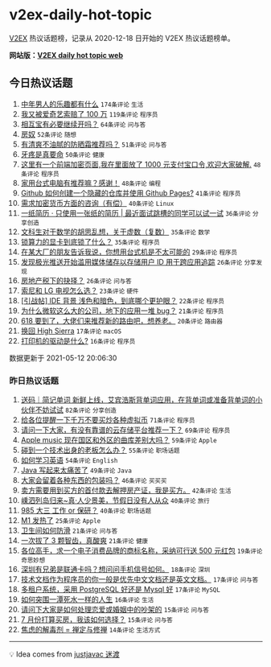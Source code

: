 # v2ex-daily-hot-topic

[V2EX](https://www.v2ex.com/) 热议话题榜，记录从 2020-12-18 日开始的 V2EX 热议话题榜单。

**网站版：[V2EX daily hot topic web](https://boojack.github.io/v2ex-daily-hot-topic-web/)**

## 今日热议话题

<!-- TODAY BEGIN -->

1. [中年男人的乐趣都有什么](https://www.v2ex.com/t/776398) `174条评论` `生活`
1. [我又被爱奇艺索赔了 100 万](https://www.v2ex.com/t/776461) `119条评论` `程序员`
1. [相互宝有必要继续开吗？](https://www.v2ex.com/t/776375) `64条评论` `问与答`
1. [房奴](https://www.v2ex.com/t/776467) `52条评论` `随想`
1. [有清爽不油腻的防晒霜推荐吗？](https://www.v2ex.com/t/776445) `51条评论` `问与答`
1. [牙疼是真要命](https://www.v2ex.com/t/776511) `50条评论` `健康`
1. [这里有一个前端加密页面,我在里面放了 1000 元支付宝口令,欢迎大家破解.](https://www.v2ex.com/t/776529) `48条评论` `程序员`
1. [家用台式电脑有推荐嘛？感谢！](https://www.v2ex.com/t/776369) `48条评论` `编程`
1. [Github 如何创建一个隐藏的仓库并使用 Github Pages?](https://www.v2ex.com/t/776373) `41条评论` `程序员`
1. [需求加密货币方面的咨询（有偿）](https://www.v2ex.com/t/776408) `40条评论` `Linux`
1. [一纸简历 · 只使用一张纸的简历 | 最近面试跳槽的同学可以试一试](https://www.v2ex.com/t/776364) `36条评论` `分享创造`
1. [文科生对于数学的胡思乱想，关于虚数（复数）](https://www.v2ex.com/t/776583) `35条评论` `数学`
1. [锁算力的显卡到底锁了什么？](https://www.v2ex.com/t/776478) `35条评论` `程序员`
1. [在某大厂的朋友告诉我说，你想用台式机是不太可能的](https://www.v2ex.com/t/776567) `29条评论` `程序员`
1. [发现极光推送开始滥用媒体储存以存储用户 ID 用于跨应用追踪](https://www.v2ex.com/t/776559) `26条评论` `分享发现`
1. [房地产税下的抉择？](https://www.v2ex.com/t/776547) `26条评论` `问与答`
1. [索尼和 LG 电视怎么选？](https://www.v2ex.com/t/776576) `23条评论` `硬件`
1. [[引战帖] IDE 背景 浅色和暗色，到底哪个更护眼？](https://www.v2ex.com/t/776441) `22条评论` `程序员`
1. [为什么微软这么大的公司，地下的应用一堆 bug？](https://www.v2ex.com/t/776589) `21条评论` `程序员`
1. [618 要到了，大佬们来推荐新的路由吧，想养老。](https://www.v2ex.com/t/776518) `20条评论` `路由器`
1. [换回 High Sierra](https://www.v2ex.com/t/776577) `17条评论` `macOS`
1. [打印机的驱动是什么?](https://www.v2ex.com/t/776548) `16条评论` `程序员`

数据更新于 2021-05-12 20:06:30

<!-- TODAY END -->

### 昨日热议话题

<!-- YESTERDAY BEGIN -->

1. [送码｜简记单词 新鲜上线，艾宾浩斯背单词应用，在背单词或准备背单词的小伙伴不妨试试](https://www.v2ex.com/t/776138) `82条评论` `分享创造`
1. [给各位提醒一下千万不要买炒各种虚拟币](https://www.v2ex.com/t/776201) `71条评论` `程序员`
1. [请问一下大家，有没有靠谱的云存储平台推荐一下？](https://www.v2ex.com/t/776306) `69条评论` `程序员`
1. [Apple music 现在国区和外区的曲库差别大吗？](https://www.v2ex.com/t/776154) `59条评论` `Apple`
1. [碰到一个技术出身的老板怎么办？](https://www.v2ex.com/t/776161) `55条评论` `职场话题`
1. [如何学习英语](https://www.v2ex.com/t/776179) `54条评论` `English`
1. [Java 写起来太痛苦了](https://www.v2ex.com/t/776251) `49条评论` `Java`
1. [大家会留着各种东西的包装吗？](https://www.v2ex.com/t/776187) `46条评论` `买买买`
1. [卖方需要用到买方的首付款去解押房产证，我是买方。](https://www.v2ex.com/t/776147) `42条评论` `生活`
1. [嵊泗列岛归来~真·人少景美，节假日没有人从众](https://www.v2ex.com/t/776276) `40条评论` `旅行`
1. [985 大三 工作 or 保研？](https://www.v2ex.com/t/776318) `40条评论` `职场话题`
1. [M1 发热了](https://www.v2ex.com/t/776253) `25条评论` `Apple`
1. [卫生间如何防滑](https://www.v2ex.com/t/776213) `21条评论` `问与答`
1. [一次拔了 3 颗智齿，真酸爽](https://www.v2ex.com/t/776207) `21条评论` `健康`
1. [各位高手，求一个电子消费品牌的商标名称，采纳可行送 500 元红包](https://www.v2ex.com/t/776302) `19条评论` `奇思妙想`
1. [深圳有兄弟是联通卡吗？想问问手机信号如何。](https://www.v2ex.com/t/776326) `18条评论` `深圳`
1. [技术文档作为程序员的你一般是优先中文文档还是英文文档。](https://www.v2ex.com/t/776282) `17条评论` `问与答`
1. [多租户系统，采用 PostgreSQL 好还是 Mysql 好](https://www.v2ex.com/t/776246) `17条评论` `MySQL`
1. [如何突围一潭死水一样的人生](https://www.v2ex.com/t/776307) `16条评论` `生活`
1. [请问下大家是如何处理恋爱或婚姻中的吵架的](https://www.v2ex.com/t/776275) `15条评论` `问与答`
1. [7 月份打算买房，我该如何选择？](https://www.v2ex.com/t/776143) `15条评论` `问与答`
1. [焦虑的解毒剂 = 禅定与修禅](https://www.v2ex.com/t/776292) `14条评论` `生活方式`

<!-- YESTERDAY END -->

---

💡 Idea comes from [justjavac 迷渡](https://github.com/justjavac/)

